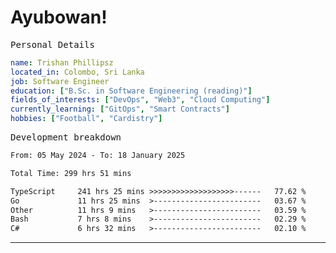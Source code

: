 # Ayubowan!

<samp>Personal Details</samp>

```yaml
name: Trishan Phillipsz
located_in: Colombo, Sri Lanka
job: Software Engineer
education: ["B.Sc. in Software Engineering (reading)"]
fields_of_interests: ["DevOps", "Web3", "Cloud Computing"]
currently_learning: ["GitOps", "Smart Contracts"]
hobbies: ["Football", "Cardistry"]
```

<samp>Development breakdown</samp>

<!--START_SECTION:waka-->

```txt
From: 05 May 2024 - To: 18 January 2025

Total Time: 299 hrs 51 mins

TypeScript     241 hrs 25 mins >>>>>>>>>>>>>>>>>>>------   77.62 %
Go             11 hrs 25 mins  >------------------------   03.67 %
Other          11 hrs 9 mins   >------------------------   03.59 %
Bash           7 hrs 8 mins    >------------------------   02.29 %
C#             6 hrs 32 mins   >------------------------   02.10 %
```

<!--END_SECTION:waka-->

---
